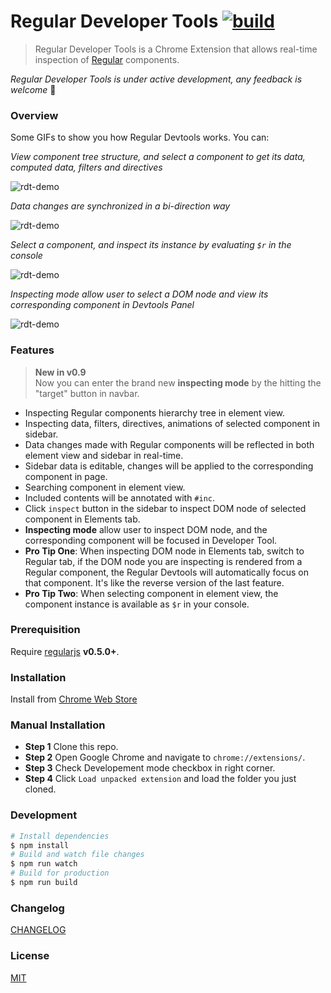 # Regular Developer Tools [![build][build-image]][build-url]

> Regular Developer Tools is a Chrome Extension that allows real-time inspection of [Regular](http://regularjs.github.io/) components.

*Regular Developer Tools is under active development, any feedback is welcome* :clap:

### Overview

Some GIFs to show you how Regular Devtools works. You can:

*View component tree structure, and select a component to get its data, computed data, filters and directives*

![rdt-demo](http://wx2.sinaimg.cn/large/64c45edcgy1fjj9dy0gh5g21280q21kx.gif)

*Data changes are synchronized in a bi-direction way*

![rdt-demo](http://wx1.sinaimg.cn/large/64c45edcgy1fjj9dxzma8g21280q2nof.gif)

*Select a component, and inspect its instance by evaluating `$r` in the console*

![rdt-demo](http://wx3.sinaimg.cn/large/64c45edcgy1fjj9dxzp5yg21280q27l0.gif)

*Inspecting mode allow user to select a DOM node and view its corresponding component in Devtools Panel*

![rdt-demo](http://wx1.sinaimg.cn/large/64c45edcgy1fjjael50bvg21fk0qo7wh.gif)

### Features


> **New in v0.9**  
> Now you can enter the brand new **inspecting mode** by the hitting the  "target" button in navbar.



+ Inspecting Regular components hierarchy tree in element view.
+ Inspecting data, filters, directives, animations of selected component in sidebar.
+ Data changes made with Regular components will be reflected in both element view and sidebar in real-time.
+ Sidebar data is editable, changes will be applied to the corresponding component in page.
+ Searching component in element view.
+ Included contents will be annotated with `#inc`.
+ Click `inspect` button in the sidebar to inspect DOM node of selected component in Elements tab.
+ **Inspecting mode** allow user to inspect DOM node, and the corresponding component will be focused in Developer Tool.
+ **Pro Tip One**: When inspecting DOM node in Elements tab, switch to Regular tab, if the DOM node you are inspecting is rendered from a Regular component, the Regular Devtools will automatically focus on that component. It's like the reverse version of the last feature.
+ **Pro Tip Two**: When selecting component in element view, the component instance is available as `$r` in your console.

### Prerequisition

Require [regularjs](https://github.com/regularjs/regular) **v0.5.0+**.

### Installation

Install from [Chrome Web Store](https://chrome.google.com/webstore/detail/regular-developer-tools/ehlcoecgkhfjffhmdhmhbjkjjpaecmam)

### Manual Installation

+ **Step 1** Clone this repo.
+ **Step 2** Open Google Chrome and navigate to `chrome://extensions/`.
+ **Step 3** Check Developement mode checkbox in right corner.
+ **Step 4** Click `Load unpacked extension` and load the folder you just cloned.

### Development

```bash
# Install dependencies
$ npm install
# Build and watch file changes
$ npm run watch
# Build for production
$ npm run build
```

### Changelog

[CHANGELOG](CHANGELOG.md)

### License

[MIT](https://github.com/regularjs/regular-devtools/blob/master/LICENSE)

[build-image]: https://img.shields.io/circleci/project/regularjs/regular-devtools/master.svg?style=flat-square
[build-url]: https://circleci.com/gh/regularjs/regular-devtools
